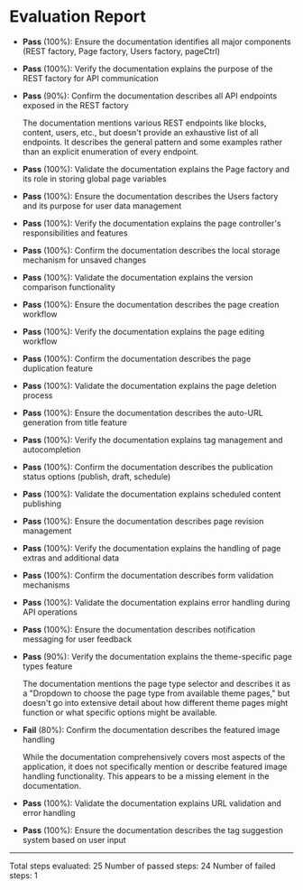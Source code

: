 # Evaluation Report

- **Pass** (100%): Ensure the documentation identifies all major components (REST factory, Page factory, Users factory, pageCtrl)
- **Pass** (100%): Verify the documentation explains the purpose of the REST factory for API communication
- **Pass** (90%): Confirm the documentation describes all API endpoints exposed in the REST factory
  
  The documentation mentions various REST endpoints like blocks, content, users, etc., but doesn't provide an exhaustive list of all endpoints. It describes the general pattern and some examples rather than an explicit enumeration of every endpoint.

- **Pass** (100%): Validate the documentation explains the Page factory and its role in storing global page variables
- **Pass** (100%): Ensure the documentation describes the Users factory and its purpose for user data management
- **Pass** (100%): Verify the documentation explains the page controller's responsibilities and features
- **Pass** (100%): Confirm the documentation describes the local storage mechanism for unsaved changes
- **Pass** (100%): Validate the documentation explains the version comparison functionality
- **Pass** (100%): Ensure the documentation describes the page creation workflow
- **Pass** (100%): Verify the documentation explains the page editing workflow
- **Pass** (100%): Confirm the documentation describes the page duplication feature
- **Pass** (100%): Validate the documentation explains the page deletion process
- **Pass** (100%): Ensure the documentation describes the auto-URL generation from title feature
- **Pass** (100%): Verify the documentation explains tag management and autocompletion
- **Pass** (100%): Confirm the documentation describes the publication status options (publish, draft, schedule)
- **Pass** (100%): Validate the documentation explains scheduled content publishing
- **Pass** (100%): Ensure the documentation describes page revision management
- **Pass** (100%): Verify the documentation explains the handling of page extras and additional data
- **Pass** (100%): Confirm the documentation describes form validation mechanisms
- **Pass** (100%): Validate the documentation explains error handling during API operations
- **Pass** (100%): Ensure the documentation describes notification messaging for user feedback
- **Pass** (90%): Verify the documentation explains the theme-specific page types feature
  
  The documentation mentions the page type selector and describes it as a "Dropdown to choose the page type from available theme pages," but doesn't go into extensive detail about how different theme pages might function or what specific options might be available.

- **Fail** (80%): Confirm the documentation describes the featured image handling
  
  While the documentation comprehensively covers most aspects of the application, it does not specifically mention or describe featured image handling functionality. This appears to be a missing element in the documentation.

- **Pass** (100%): Validate the documentation explains URL validation and error handling
- **Pass** (100%): Ensure the documentation describes the tag suggestion system based on user input

---

Total steps evaluated: 25
Number of passed steps: 24
Number of failed steps: 1
